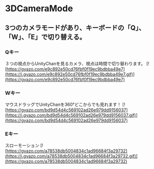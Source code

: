 # 3DCameraMode

## 3つのカメラモードがあり、キーボードの「Q」、「W」、「E」で切り替える。

### Qキー
３つの視点からUnityChanを見るカメラ、視点は時間で切り替わります。
[![https://gyazo.com/e9c892e50cd76fbf0f19ec9bdbba49e7](https://i.gyazo.com/e9c892e50cd76fbf0f19ec9bdbba49e7.gif)](https://gyazo.com/e9c892e50cd76fbf0f19ec9bdbba49e7)


### Wキー
マウスドラッグでUnityChanを360°どこからでも見れます！
[![https://gyazo.com/bd9d54d4c569102ad26e979dd9156037](https://i.gyazo.com/bd9d54d4c569102ad26e979dd9156037.gif)](https://gyazo.com/bd9d54d4c569102ad26e979dd9156037)


### Eキー
スローモーション
[![https://gyazo.com/a78538db5004834c1ad96684f3a29732](https://i.gyazo.com/a78538db5004834c1ad96684f3a29732.gif)](https://gyazo.com/a78538db5004834c1ad96684f3a29732)
